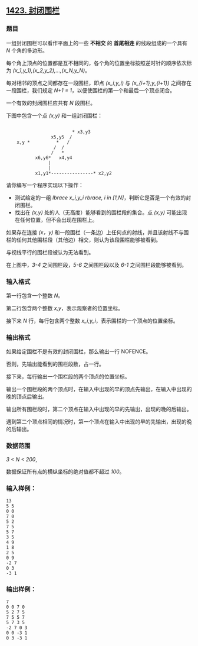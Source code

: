 ## [1423. 封闭围栏](https://www.acwing.com/problem/content/1425/)

### 题目

一组封闭围栏可以看作平面上的一些 **不相交** 的 **首尾相连** 的线段组成的一个具有 *N* 个角的多边形。

每个角上顶点的位置都是互不相同的，各个角的位置坐标按照逆时针的顺序依次标为 *(x_1,y_1),(x_2,y_2),…,(x_N,y_N)*。

每对相邻的顶点之间都存在一段围栏，即点 *(x_i,y_i)* 与 *(x_{i+1},y_{i+1})* 之间存在一段围栏，我们规定 *N+1 = 1*，以便使围栏的第一个和最后一个顶点闭合。

一个有效的封闭围栏应共有 *N* 段围栏。

下图中包含一个点 *(x,y)* 和一组封闭围栏：
```

                         * x3,y3
                 x5,y5  / 
    x,y *          *   /   
                  /  /     
                 /   *       
           x6,y6*   x4,y4     
                |              
                |               
           x1,y1*----------------* x2,y2
```

请你编写一个程序实现以下操作：

- 测试给定的一组 *lbrace x_i,y_i rbrace, i in [1,N]*，判断它是否是一个有效的封闭围栏。
- 找出在 *(x,y)* 处的人（无高度）能够看到的围栏段的集合。点 *(x,y)* 可能出现在任何位置，但不会出现在围栏上。

如果存在连接 *(x，y)* 和一段围栏（一条边）上任何点的射线，并且该射线不与围栏的任何其他围栏段（其他边）相交，则认为该段围栏能够被看到。

与视线平行的围栏段被认为无法看到。

在上图中，*3-4* 之间围栏段，*5-6* 之间围栏段以及 *6-1* 之间围栏段能够被看到。

### 输入格式

第一行包含一个整数 *N*。

第二行包含两个整数 *x,y*，表示观察者的位置坐标。

接下来 *N* 行，每行包含两个整数 *x_i,y_i*，表示围栏的一个顶点的位置坐标。

### 输出格式

如果给定围栏不是有效的封闭围栏，那么输出一行 NOFENCE。

否则，先输出能看到的围栏段数，占一行。

接下来，每行输出一个围栏段的两个顶点的位置坐标。

输出一个围栏段的两个顶点时，在输入中出现的早的顶点先输出，在输入中出现的晚的顶点后输出。

输出所有围栏段时，第二个顶点在输入中出现的早的先输出，出现的晚的后输出。

遇到第二个顶点相同的情况时，第一个顶点在输入中出现的早的先输出，出现的晚的后输出。

### 数据范围

*3 < N < 200*,

数据保证所有点的横纵坐标的绝对值都不超过 *100*。

### 输入样例：

```
13
5 5
0 0
7 0
5 2
7 5
5 7
3 5
4 9
1 8
2 5
0 9
-2 7
0 3
-3 1
```

### 输出样例：

```
7
0 0 7 0
5 2 7 5
7 5 5 7
5 7 3 5
-2 7 0 3
0 0 -3 1
0 3 -3 1
```
